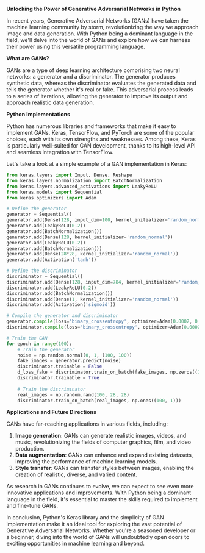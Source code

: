 **Unlocking the Power of Generative Adversarial Networks in Python**

In recent years, Generative Adversarial Networks (GANs) have taken the machine learning community by storm, revolutionizing the way we approach image and data generation. With Python being a dominant language in the field, we'll delve into the world of GANs and explore how we can harness their power using this versatile programming language.

**What are GANs?**

GANs are a type of deep learning architecture comprising two neural networks: a generator and a discriminator. The generator produces synthetic data, whereas the discriminator evaluates the generated data and tells the generator whether it's real or fake. This adversarial process leads to a series of iterations, allowing the generator to improve its output and approach realistic data generation.

**Python Implementations**

Python has numerous libraries and frameworks that make it easy to implement GANs. Keras, TensorFlow, and PyTorch are some of the popular choices, each with its own strengths and weaknesses. Among these, Keras is particularly well-suited for GAN development, thanks to its high-level API and seamless integration with TensorFlow.

Let's take a look at a simple example of a GAN implementation in Keras:
```python
from keras.layers import Input, Dense, Reshape
from keras.layers.normalization import BatchNormalization
from keras.layers.advanced_activations import LeakyReLU
from keras.models import Sequential
from keras.optimizers import Adam

# Define the generator
generator = Sequential()
generator.add(Dense(128, input_dim=100, kernel_initializer='random_normal'))
generator.add(LeakyReLU(0.2))
generator.add(BatchNormalization())
generator.add(Dense(128, kernel_initializer='random_normal'))
generator.add(LeakyReLU(0.2))
generator.add(BatchNormalization())
generator.add(Dense(28*28, kernel_initializer='random_normal'))
generator.add(Activation('tanh'))

# Define the discriminator
discriminator = Sequential()
discriminator.add(Dense(128, input_dim=784, kernel_initializer='random_normal'))
discriminator.add(LeakyReLU(0.2))
discriminator.add(BatchNormalization())
discriminator.add(Dense(1, kernel_initializer='random_normal'))
discriminator.add(Activation('sigmoid'))

# Compile the generator and discriminator
generator.compile(loss='binary_crossentropy', optimizer=Adam(0.0002, 0.5))
discriminator.compile(loss='binary_crossentropy', optimizer=Adam(0.0002, 0.5))

# Train the GAN
for epoch in range(100):
    # Train the generator
    noise = np.random.normal(0, 1, (100, 100))
    fake_images = generator.predict(noise)
    discriminator.trainable = False
    d_loss_fake = discriminator.train_on_batch(fake_images, np.zeros((100, 1)))
    discriminator.trainable = True
    
    # Train the discriminator
    real_images = np.random.rand(100, 28, 28)
    discriminator.train_on_batch(real_images, np.ones((100, 1)))
```
**Applications and Future Directions**

GANs have far-reaching applications in various fields, including:

1. **Image generation**: GANs can generate realistic images, videos, and music, revolutionizing the fields of computer graphics, film, and video production.
2. **Data augmentation**: GANs can enhance and expand existing datasets, improving the performance of machine learning models.
3. **Style transfer**: GANs can transfer styles between images, enabling the creation of realistic, diverse, and varied content.

As research in GANs continues to evolve, we can expect to see even more innovative applications and improvements. With Python being a dominant language in the field, it's essential to master the skills required to implement and fine-tune GANs.

In conclusion, Python's Keras library and the simplicity of GAN implementation make it an ideal tool for exploring the vast potential of Generative Adversarial Networks. Whether you're a seasoned developer or a beginner, diving into the world of GANs will undoubtedly open doors to exciting opportunities in machine learning and beyond.